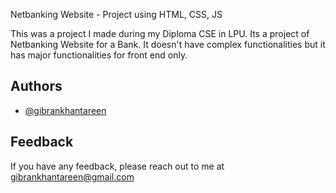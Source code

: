 Netbanking Website - Project using HTML, CSS, JS


This was a project I made during my Diploma CSE in LPU. Its a project of Netbanking Website for a Bank. It doesn't have complex functionalities but it has major functionalities for front end only. 
## Authors

- [@gibrankhantareen](https://www.github.com/gibrankhantareen)


## Feedback

If you have any feedback, please reach out to me at gibrankhantareen@gmail.com
